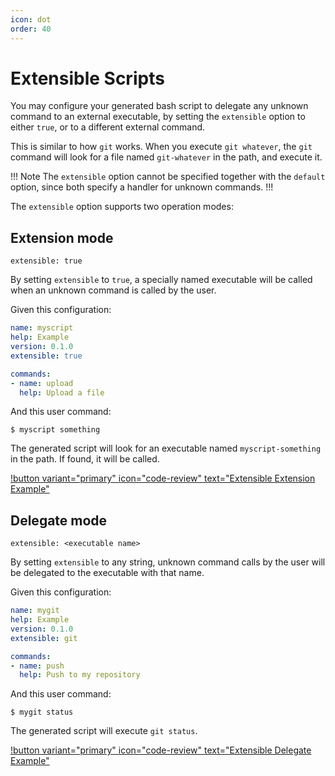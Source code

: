 ```yaml
---
icon: dot
order: 40
---
```


# Extensible Scripts

You may configure your generated bash script to delegate any unknown command to an external executable, by setting the `extensible` option to either `true`, or to a different external command.

This is similar to how `git` works. When you execute `git whatever`, the `git` command will look for a file named `git-whatever` in the path, and execute it.

!!! Note
The `extensible` option cannot be specified together with the `default` option,
since both specify a handler for unknown commands.
!!!

The `extensible` option supports two operation modes:

## Extension mode

`extensible: true`

By setting `extensible` to `true`, a specially named executable will be called when an unknown command is called by the user.

Given this configuration:

```yaml bashly.yml
name: myscript
help: Example
version: 0.1.0
extensible: true

commands:
- name: upload
  help: Upload a file
```

And this user command:

```shell
$ myscript something

```

The generated script will look for an executable named `myscript-something` in the path. If found, it will be called.

[!button variant="primary" icon="code-review" text="Extensible Extension Example"](https://github.com/DannyBen/bashly/tree/master/examples/extensible#readme)

## Delegate mode

`extensible: <executable name>`

By setting `extensible` to any string, unknown command calls by the user will be delegated to the executable with that name.

Given this configuration:

```yaml bashly.yml
name: mygit
help: Example
version: 0.1.0
extensible: git

commands:
- name: push
  help: Push to my repository
```

And this user command:

```shell
$ mygit status

```

The generated script will execute `git status`.

[!button variant="primary" icon="code-review" text="Extensible Delegate Example"](https://github.com/DannyBen/bashly/tree/master/examples/extensible-delegate#readme)

